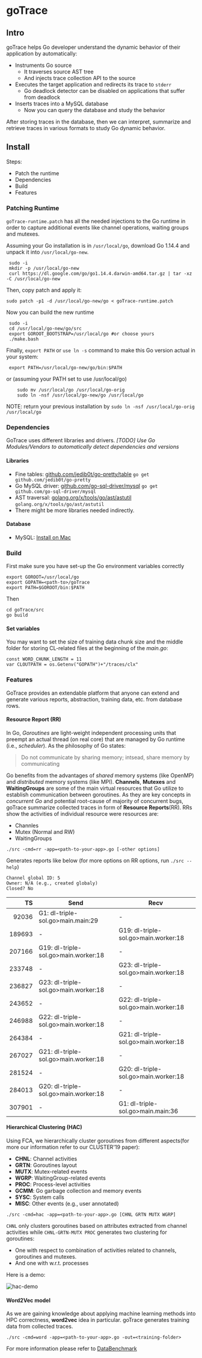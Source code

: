 # goTrace



## Intro

goTrace helps Go developer understand the dynamic behavior of their application by automatically:
- Instruments Go source
   * It traverses source AST tree
   * And injects trace collection API to the source
- Executes the target application and redirects its trace to ```stderr```
   * Go deadlock detector can be disabled on applications that suffer from deadlock
- Inserts traces into a MySQL database
   * Now you can query the database and study the behavior

After storing traces in the database, then we can interpret, summarize and retrieve traces in various formats to study Go dynamic behavior.

## Install

Steps:
- Patch the runtime
- Dependencies
- Build
- Features

### Patching Runtime
`goTrace-runtime.patch` has all the needed injections to the Go runtime in order to capture additional events like channel operations, waiting groups and mutexes.

Assuming your Go installation is in `/usr/local/go`, download Go 1.14.4 and unpack it into `/usr/local/go-new`.
```
 sudo -i
 mkdir -p /usr/local/go-new
 curl https://dl.google.com/go/go1.14.4.darwin-amd64.tar.gz | tar -xz -C /usr/local/go-new
 ```

Then, copy patch and apply it:
```
sudo patch -p1 -d /usr/local/go-new/go < goTrace-runtime.patch
```

Now you can build the new runtime
```
 sudo -i
 cd /usr/local/go-new/go/src
 export GOROOT_BOOTSTRAP=/usr/local/go #or choose yours
 ./make.bash
 ```

Finally, `export PATH` or `use ln -s` command to make this Go version actual in your system:
```
 export PATH=/usr/local/go-new/go/bin:$PATH
 ```
or (assuming your PATH set to use /usr/local/go)
```
	sudo mv /usr/local/go /usr/local/go-orig
	sudo ln -nsf /usr/local/go-new/go /usr/local/go
```
NOTE: return your previous installation by `sudo ln -nsf /usr/local/go-orig /usr/local/go`


### Dependencies
GoTrace uses different libraries and drivers. *[TODO] Use Go Modules/Vendors to automatically detect dependencies and versions*

#### Libraries

- Fine tables: [github.com/jedib0t/go-pretty/table](https://github.com/jedib0t/go-pretty)
  `go get github.com/jedib0t/go-pretty`
- Go MySQL driver: [github.com/go-sql-driver/mysql](https://github.com/go-sql-driver/mysql)
  `go get github.com/go-sql-driver/mysql`
- AST traversal: [golang.org/x/tools/go/ast/astutil](https://golang.org/x/tools/go/ast/astutil)
  `golang.org/x/tools/go/ast/astutil`
- There might be more libraries needed indirectly.

#### Database

- MySQL: [Install on Mac](https://dev.mysql.com/doc/mysql-osx-excerpt/5.7/en/osx-installation-pkg.html)

### Build
First make sure you have set-up the Go environment variables correctly
```
export GOROOT=/usr/local/go
export GOPATH=<path-to>/goTrace
export PATH=$GOROOT/bin:$PATH
```
Then
```
cd goTrace/src
go build
```

#### Set variables
You may want to set the size of training data chunk size and the middle folder for storing CL-related files at the beginning of the *main.go*:
```
const WORD_CHUNK_LENGTH = 11
var CLOUTPATH = os.Getenv("GOPATH")+"/traces/clx"
```


### Features
GoTrace provides an extendable platform that anyone can extend and generate various reports, abstraction, training data, etc. from database rows.

#### Resource Report (RR)
In Go, *Goroutines* are light-weight independent processing units that preempt an actual thread (on real core) that are managed by Go runtime (i.e., *scheduler*).  As the philosophy of Go states:

> Do not communicate by sharing memory; intsead, share memory by communicating

Go benefits from the advantages of *shared* memory systems (like OpenMP) and *distributed* memory systems (like MPI). **Channels**, **Mutexes** and **WaitingGroups** are some of the main virtual resources that Go utilize to establish communication between goroutines. As they are key concepts in *concurrent Go* and potential root-cause of majority of concurrent bugs, goTrace summarize collected traces in form of **Resource Reports**(RR). RRs show the activities of individual resource were resources are:
- Channles
- Mutex (Normal and RW)
- WaitingGroups

```
./src -cmd=rr -app=<path-to-your-app>.go [-other options]
```
Generates reports like below (for more options on RR options, run `./src --help`)

```
Channel global ID: 5
Owner: N/A (e.g., created globaly)
Closed? No
```
| TS | Send | Recv |
| ---:| --- | --- |
| 92036 | G1: dl-triple-sol.go>main.main:29<br/> | - |
| 189693 | - | G19: dl-triple-sol.go>main.worker:18<br/> |
| 207166 | G19: dl-triple-sol.go>main.worker:18<br/> | - |
| 233748 | - | G23: dl-triple-sol.go>main.worker:18<br/> |
| 236827 | G23: dl-triple-sol.go>main.worker:18<br/> | - |
| 243652 | - | G22: dl-triple-sol.go>main.worker:18<br/> |
| 246988 | G22: dl-triple-sol.go>main.worker:18<br/> | - |
| 264384 | - | G21: dl-triple-sol.go>main.worker:18<br/> |
| 267027 | G21: dl-triple-sol.go>main.worker:18<br/> | - |
| 281524 | - | G20: dl-triple-sol.go>main.worker:18<br/> |
| 284013 | G20: dl-triple-sol.go>main.worker:18<br/> | - |
| 307901 | - | G1: dl-triple-sol.go>main.main:36<br/> |

#### Hierarchical Clustering (HAC)
Using FCA, we hierarchically cluster goroutines from different aspects(for more our information refer to our CLUSTER'19 paper):
- **CHNL**: Channel activities
- **GRTN**: Goroutines layout
- **MUTX**: Mutex-related events
- **WGRP**: WaitingGroup-related events
- **PROC**: Process-level activities
- **GCMM**: Go garbage collection and memory events
- **SYSC**: System calls
- **MISC**: Other events (e.g., user annotated)

```
./src -cmd=hac -app=<path-to-your-app>.go [CHNL GRTN MUTX WGRP]
```

`CHNL` only clusters goroutines based on attributes extracted from channel activities while `CHNL-GRTN-MUTX PROC` generates two clustering for goroutines:
- One with respect to combination of activities related to channels, goroutines and mutexes.
- And one with w.r.t. processes

Here is a demo:

![hac-demo](demo/hac-demo.png)

#### Word2Vec model
As we are gaining knowledge about applying machine learning methods into HPC correctness, **word2vec** idea in particular. goTrace generates training data from collected traces.
```
./src -cmd=word -app=<path-to-your-app>.go -out=<training-folder>
```

 For more information please refer to [DataBenchmark](DataBenchmark/)
